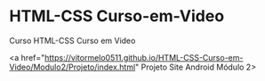 # HTML-CSS Curso-em-Video
 Curso HTML-CSS Curso em Video

<a href="https://vitormelo0511.github.io/HTML-CSS-Curso-em-Video/Modulo2/Projeto/index.html" Projeto Site Android Módulo 2>

<a href="https://vitormelo0511.github.io/HTML-CSS-Curso-em-Video/Modulo3/ProjetoCordel/index.html" Projeto Site Cordel de Milton Duarte>